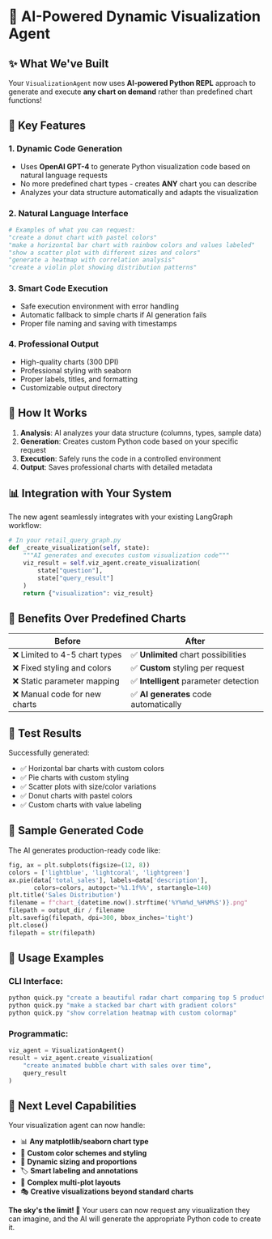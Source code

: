 # 🎨 AI-Powered Dynamic Visualization Agent

## ✨ **What We've Built**

Your `VisualizationAgent` now uses **AI-powered Python REPL** approach to generate and execute **any chart on demand** rather than predefined chart functions!

## 🚀 **Key Features**

### 1. **Dynamic Code Generation**
- Uses **OpenAI GPT-4** to generate Python visualization code based on natural language requests
- No more predefined chart types - creates **ANY** chart you can describe
- Analyzes your data structure automatically and adapts the visualization

### 2. **Natural Language Interface**
```python
# Examples of what you can request:
"create a donut chart with pastel colors"
"make a horizontal bar chart with rainbow colors and values labeled"
"show a scatter plot with different sizes and colors"
"generate a heatmap with correlation analysis"
"create a violin plot showing distribution patterns"
```

### 3. **Smart Code Execution**
- Safe execution environment with error handling
- Automatic fallback to simple charts if AI generation fails
- Proper file naming and saving with timestamps

### 4. **Professional Output**
- High-quality charts (300 DPI)
- Professional styling with seaborn
- Proper labels, titles, and formatting
- Customizable output directory

## 🔧 **How It Works**

1. **Analysis**: AI analyzes your data structure (columns, types, sample data)
2. **Generation**: Creates custom Python code based on your specific request
3. **Execution**: Safely runs the code in a controlled environment
4. **Output**: Saves professional charts with detailed metadata

## 📊 **Integration with Your System**

The new agent seamlessly integrates with your existing LangGraph workflow:

```python
# In your retail_query_graph.py
def _create_visualization(self, state):
    """AI generates and executes custom visualization code"""
    viz_result = self.viz_agent.create_visualization(
        state["question"], 
        state["query_result"]
    )
    return {"visualization": viz_result}
```

## 🎯 **Benefits Over Predefined Charts**

| **Before** | **After** |
|------------|-----------|
| ❌ Limited to 4-5 chart types | ✅ **Unlimited** chart possibilities |
| ❌ Fixed styling and colors | ✅ **Custom** styling per request |
| ❌ Static parameter mapping | ✅ **Intelligent** parameter detection |
| ❌ Manual code for new charts | ✅ **AI generates** code automatically |

## 🧪 **Test Results**

Successfully generated:
- ✅ Horizontal bar charts with custom colors
- ✅ Pie charts with custom styling  
- ✅ Scatter plots with size/color variations
- ✅ Donut charts with pastel colors
- ✅ Custom charts with value labeling

## 🎨 **Sample Generated Code**

The AI generates production-ready code like:
```python
fig, ax = plt.subplots(figsize=(12, 8))
colors = ['lightblue', 'lightcoral', 'lightgreen']
ax.pie(data['total_sales'], labels=data['description'], 
       colors=colors, autopct='%1.1f%%', startangle=140)
plt.title('Sales Distribution')
filename = f"chart_{datetime.now().strftime('%Y%m%d_%H%M%S')}.png"
filepath = output_dir / filename
plt.savefig(filepath, dpi=300, bbox_inches='tight')
plt.close()
filepath = str(filepath)
```

## 🚀 **Usage Examples**

### CLI Interface:
```bash
python quick.py "create a beautiful radar chart comparing top 5 products"
python quick.py "make a stacked bar chart with gradient colors"
python quick.py "show correlation heatmap with custom colormap"
```

### Programmatic:
```python
viz_agent = VisualizationAgent()
result = viz_agent.create_visualization(
    "create animated bubble chart with sales over time",
    query_result
)
```

## 🎯 **Next Level Capabilities**

Your visualization agent can now handle:
- 📊 **Any matplotlib/seaborn chart type**
- 🎨 **Custom color schemes and styling**  
- 📏 **Dynamic sizing and proportions**
- 🏷️ **Smart labeling and annotations**
- 📐 **Complex multi-plot layouts**
- 🎭 **Creative visualizations beyond standard charts**

**The sky's the limit! 🚀** Your users can now request any visualization they can imagine, and the AI will generate the appropriate Python code to create it.